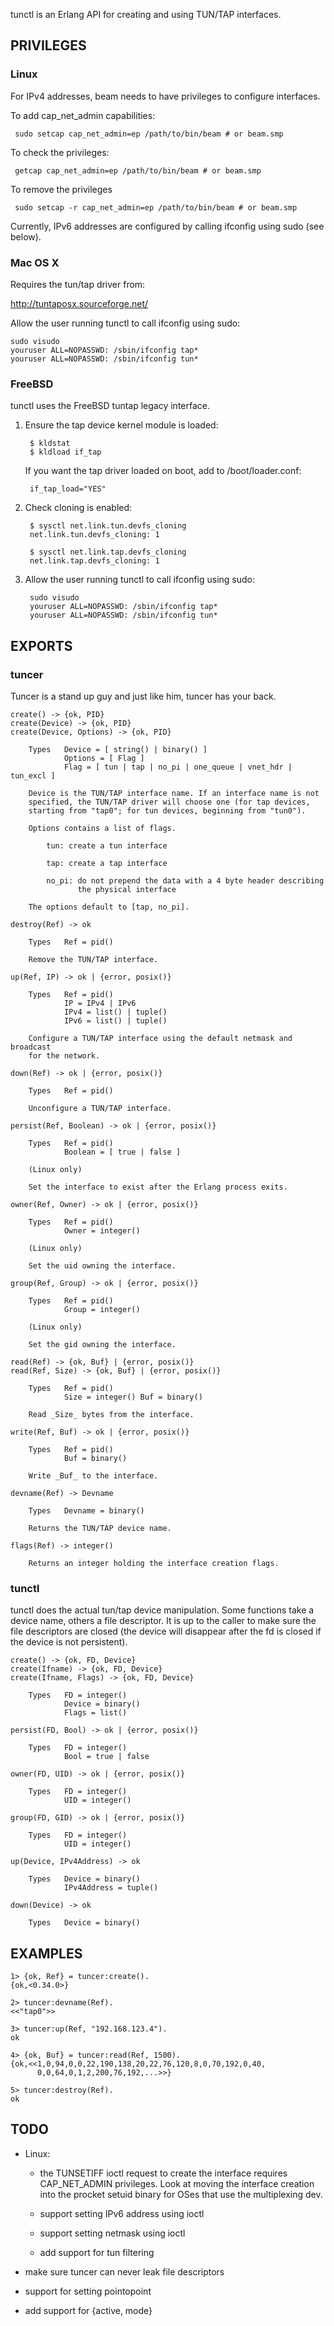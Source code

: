 
tunctl is an Erlang API for creating and using TUN/TAP interfaces.


## PRIVILEGES

### Linux

For IPv4 addresses, beam needs to have privileges to configure interfaces.

To add cap\_net\_admin capabilities:

     sudo setcap cap_net_admin=ep /path/to/bin/beam # or beam.smp

To check the privileges:

     getcap cap_net_admin=ep /path/to/bin/beam # or beam.smp

To remove the privileges

     sudo setcap -r cap_net_admin=ep /path/to/bin/beam # or beam.smp

Currently, IPv6 addresses are configured by calling ifconfig using sudo
(see below).

### Mac OS X

Requires the tun/tap driver from:

<http://tuntaposx.sourceforge.net/>

Allow the user running tunctl to call ifconfig using sudo:

    sudo visudo
    youruser ALL=NOPASSWD: /sbin/ifconfig tap*
    youruser ALL=NOPASSWD: /sbin/ifconfig tun*

### FreeBSD

tunctl uses the FreeBSD tuntap legacy interface.

1. Ensure the tap device kernel module is loaded:

	    $ kldstat
	    $ kldload if_tap

    If you want the tap driver loaded on boot, add to /boot/loader.conf:

        if_tap_load="YES"

2. Check cloning is enabled:

        $ sysctl net.link.tun.devfs_cloning
        net.link.tun.devfs_cloning: 1

        $ sysctl net.link.tap.devfs_cloning
        net.link.tap.devfs_cloning: 1

3. Allow the user running tunctl to call ifconfig using sudo:

        sudo visudo
        youruser ALL=NOPASSWD: /sbin/ifconfig tap*
        youruser ALL=NOPASSWD: /sbin/ifconfig tun*


## EXPORTS

### tuncer

Tuncer is a stand up guy and just like him, tuncer has your back.

    create() -> {ok, PID}
    create(Device) -> {ok, PID}
    create(Device, Options) -> {ok, PID}
    
        Types   Device = [ string() | binary() ]
                Options = [ Flag ]
                Flag = [ tun | tap | no_pi | one_queue | vnet_hdr | tun_excl ]
    
        Device is the TUN/TAP interface name. If an interface name is not
        specified, the TUN/TAP driver will choose one (for tap devices,
        starting from "tap0"; for tun devices, beginning from "tun0").
    
        Options contains a list of flags.
    
            tun: create a tun interface
    
            tap: create a tap interface
    
            no_pi: do not prepend the data with a 4 byte header describing
                   the physical interface
    
        The options default to [tap, no_pi].
    
    destroy(Ref) -> ok
    
        Types   Ref = pid()
    
        Remove the TUN/TAP interface.
    
    up(Ref, IP) -> ok | {error, posix()}
    
        Types   Ref = pid()
                IP = IPv4 | IPv6
                IPv4 = list() | tuple()
                IPv6 = list() | tuple()
    
        Configure a TUN/TAP interface using the default netmask and broadcast
        for the network.
    
    down(Ref) -> ok | {error, posix()}
    
        Types   Ref = pid()
    
        Unconfigure a TUN/TAP interface.
    
    persist(Ref, Boolean) -> ok | {error, posix()}
    
        Types   Ref = pid()
                Boolean = [ true | false ]
    
        (Linux only)

        Set the interface to exist after the Erlang process exits.

    owner(Ref, Owner) -> ok | {error, posix()}

        Types   Ref = pid()
                Owner = integer()

        (Linux only)

        Set the uid owning the interface.

    group(Ref, Group) -> ok | {error, posix()}

        Types   Ref = pid()
                Group = integer()

        (Linux only)

        Set the gid owning the interface.

    read(Ref) -> {ok, Buf} | {error, posix()}
    read(Ref, Size) -> {ok, Buf} | {error, posix()}

        Types   Ref = pid()
                Size = integer() Buf = binary()

        Read _Size_ bytes from the interface.

    write(Ref, Buf) -> ok | {error, posix()}

        Types   Ref = pid()
                Buf = binary()

        Write _Buf_ to the interface.

    devname(Ref) -> Devname

        Types   Devname = binary()

        Returns the TUN/TAP device name.

    flags(Ref) -> integer()

        Returns an integer holding the interface creation flags.

### tunctl

tunctl does the actual tun/tap device manipulation. Some functions take
a device name, others a file descriptor. It is up to the caller to make
sure the file descriptors are closed (the device will disappear after
the fd is closed if the device is not persistent).

    create() -> {ok, FD, Device}
    create(Ifname) -> {ok, FD, Device}
    create(Ifname, Flags) -> {ok, FD, Device}

        Types   FD = integer()
                Device = binary()
                Flags = list()

    persist(FD, Bool) -> ok | {error, posix()}

        Types   FD = integer()
                Bool = true | false

    owner(FD, UID) -> ok | {error, posix()}

        Types   FD = integer()
                UID = integer()

    group(FD, GID) -> ok | {error, posix()}

        Types   FD = integer()
                UID = integer()

    up(Device, IPv4Address) -> ok

        Types   Device = binary()
                IPv4Address = tuple()

    down(Device) -> ok

        Types   Device = binary()


## EXAMPLES

    1> {ok, Ref} = tuncer:create().
    {ok,<0.34.0>}

    2> tuncer:devname(Ref).
    <<"tap0">>

    3> tuncer:up(Ref, "192.168.123.4").
    ok

    4> {ok, Buf} = tuncer:read(Ref, 1500).
    {ok,<<1,0,94,0,0,22,190,138,20,22,76,120,8,0,70,192,0,40,
          0,0,64,0,1,2,200,76,192,...>>}

    5> tuncer:destroy(Ref).
    ok

## TODO

* Linux:
    * the TUNSETIFF ioctl request to create the interface requires
      CAP\_NET\_ADMIN privileges. Look at moving the interface creation
      into the procket setuid binary for OSes that use the multiplexing
      dev.

    * support setting IPv6 address using ioctl

    * support setting netmask using ioctl

    * add support for tun filtering

* make sure tuncer can never leak file descriptors

* support for setting pointopoint

* add support for {active, mode}
